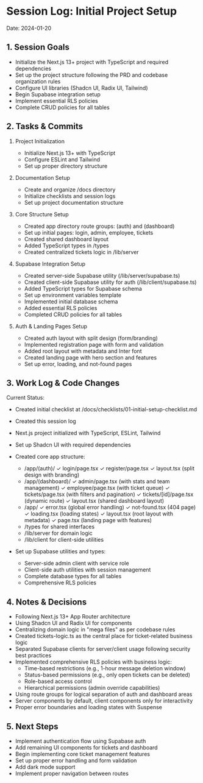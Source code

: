 # Session Log: Initial Project Setup
Date: 2024-01-20

## 1. Session Goals
- Initialize the Next.js 13+ project with TypeScript and required dependencies
- Set up the project structure following the PRD and codebase organization rules
- Configure UI libraries (Shadcn UI, Radix UI, Tailwind)
- Begin Supabase integration setup
- Implement essential RLS policies
- Complete CRUD policies for all tables

## 2. Tasks & Commits
1. Project Initialization
   - Initialize Next.js 13+ with TypeScript
   - Configure ESLint and Tailwind
   - Set up proper directory structure

2. Documentation Setup
   - Create and organize /docs directory
   - Initialize checklists and session logs
   - Set up project documentation structure

3. Core Structure Setup
   - Created app directory route groups: (auth) and (dashboard)
   - Set up initial pages: login, admin, employee, tickets
   - Created shared dashboard layout
   - Added TypeScript types in /types
   - Created centralized tickets logic in /lib/server

4. Supabase Integration Setup
   - Created server-side Supabase utility (/lib/server/supabase.ts)
   - Created client-side Supabase utility for auth (/lib/client/supabase.ts)
   - Added TypeScript types for Supabase schema
   - Set up environment variables template
   - Implemented initial database schema
   - Added essential RLS policies
   - Completed CRUD policies for all tables

5. Auth & Landing Pages Setup
   - Created auth layout with split design (form/branding)
   - Implemented registration page with form and validation
   - Added root layout with metadata and Inter font
   - Created landing page with hero section and features
   - Set up error, loading, and not-found pages

## 3. Work Log & Code Changes
Current Status:
- Created initial checklist at /docs/checklists/01-initial-setup-checklist.md
- Created this session log
- Next.js project initialized with TypeScript, ESLint, Tailwind
- Set up Shadcn UI with required dependencies
- Created core app structure:
  - /app/(auth)/
    ✓ login/page.tsx
    ✓ register/page.tsx
    ✓ layout.tsx (split design with branding)
  - /app/(dashboard)/
    ✓ admin/page.tsx (with stats and team management)
    ✓ employee/page.tsx (with ticket queue)
    ✓ tickets/page.tsx (with filters and pagination)
    ✓ tickets/[id]/page.tsx (dynamic route)
    ✓ layout.tsx (shared dashboard layout)
  - /app/
    ✓ error.tsx (global error handling)
    ✓ not-found.tsx (404 page)
    ✓ loading.tsx (loading states)
    ✓ layout.tsx (root layout with metadata)
    ✓ page.tsx (landing page with features)
  - /types for shared interfaces
  - /lib/server for domain logic
  - /lib/client for client-side utilities

- Set up Supabase utilities and types:
  - Server-side admin client with service role
  - Client-side auth utilities with session management
  - Complete database types for all tables
  - Comprehensive RLS policies

## 4. Notes & Decisions
- Following Next.js 13+ App Router architecture
- Using Shadcn UI and Radix UI for components
- Centralizing domain logic in "mega files" as per codebase rules
- Created tickets-logic.ts as the central place for ticket-related business logic
- Separated Supabase clients for server/client usage following security best practices
- Implemented comprehensive RLS policies with business logic:
  - Time-based restrictions (e.g., 1-hour message deletion window)
  - Status-based permissions (e.g., only open tickets can be deleted)
  - Role-based access control
  - Hierarchical permissions (admin override capabilities)
- Using route groups for logical separation of auth and dashboard areas
- Server components by default, client components only for interactivity
- Proper error boundaries and loading states with Suspense

## 5. Next Steps
- Implement authentication flow using Supabase auth
- Add remaining UI components for tickets and dashboard
- Begin implementing core ticket management features
- Set up proper error handling and form validation
- Add dark mode support
- Implement proper navigation between routes 